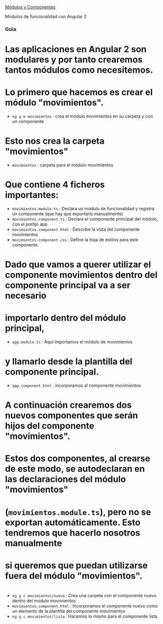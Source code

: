 [Módulos y Componentes](http://academia-binaria.com/componentes-los-bloques-de-construccion-de-angular-2/)

Módulos de funcionalidad con Angular 2

### Guía
# Las aplicaciones en Angular 2 son modulares y por tanto crearemos tantos módulos como necesitemos.
# Lo primero que hacemos es crear el módulo "movimientos".
- `ng g m movimientos` : crea el módulo movimientos en su carpeta y con un componente

# Esto nos crea la carpeta "movimientos"
- `movimientos` : carpeta para el módulo movimientos

# Que contiene 4 ficheros importantes:
- `movimientos.module.ts` : Declara un módulo de funcionalidad y registra un componente (que hay que exportarlo manualmente)
- `movimientos.component.ts` : Declara el componente principal del módulo, con el prefijo app
- `movimientos.component.html` : Describe la vista del componente movimientos
- `movimientos.component.css` : Define la hoja de estilos para este componente.

# Dado que vamos a querer utilizar el componente movimientos dentro del componente principal va a ser necesario
# importarlo dentro del módulo principal,
- `app.module.ts` : Aquí importamos el módulo de movimientos

# y llamarlo desde la plantilla del componente principal.
- `app.component.html` : incorporamos al componente movimientos

# A continuación crearemos dos nuevos componentes que serán hijos del componente "movimientos".
# Estos dos componentes, al crearse de este modo, se autodeclaran en las declaraciones del módulo "movimientos"
# (`movimientos.module.ts`), pero no se exportan automáticamente. Esto tendremos que hacerlo nosotros manualmente
# si queremos que puedan utilizarse fuera del módulo "movimientos".
#
- `ng g c movimientos/nuevo` : Crea una carpeta con el componente nuevo dentro del modulo movimientos
- `movimientos.component.html` : Incorporamos el componente nuevo como un elemento de la plantilla del componente movimientos
- `ng g c movimientos/lista` : Hacemos lo mismo para el componente lista.